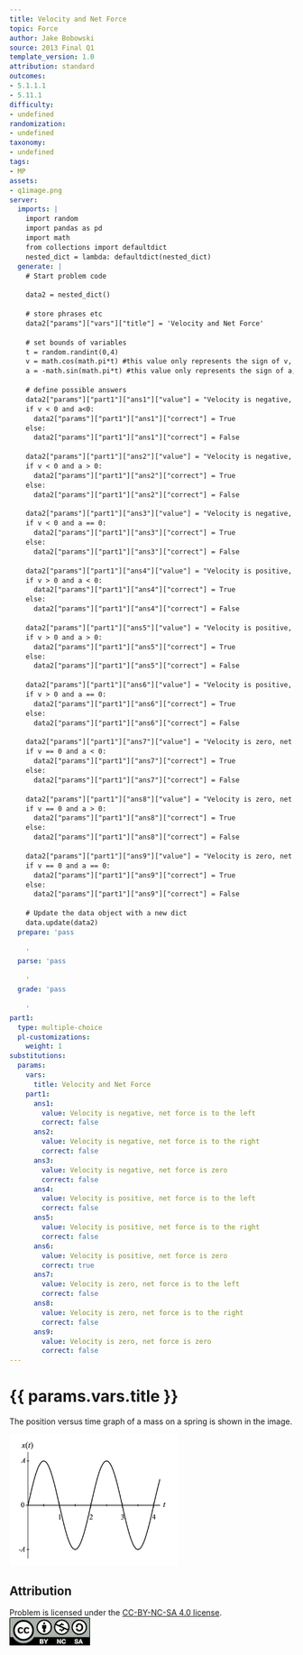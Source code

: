 ```yaml
---
title: Velocity and Net Force
topic: Force
author: Jake Bobowski
source: 2013 Final Q1
template_version: 1.0
attribution: standard
outcomes:
- 5.1.1.1
- 5.11.1
difficulty:
- undefined
randomization:
- undefined
taxonomy:
- undefined
tags:
- MP
assets:
- q1image.png
server:
  imports: |
    import random
    import pandas as pd
    import math
    from collections import defaultdict
    nested_dict = lambda: defaultdict(nested_dict)
  generate: |
    # Start problem code

    data2 = nested_dict()

    # store phrases etc
    data2["params"]["vars"]["title"] = 'Velocity and Net Force'

    # set bounds of variables
    t = random.randint(0,4)
    v = math.cos(math.pi*t) #this value only represents the sign of v, not the actual value
    a = -math.sin(math.pi*t) #this value only represents the sign of a, not the actual value

    # define possible answers
    data2["params"]["part1"]["ans1"]["value"] = "Velocity is negative, net force is to the left"
    if v < 0 and a<0:
      data2["params"]["part1"]["ans1"]["correct"] = True
    else:
      data2["params"]["part1"]["ans1"]["correct"] = False

    data2["params"]["part1"]["ans2"]["value"] = "Velocity is negative, net force is to the right"
    if v < 0 and a > 0:
      data2["params"]["part1"]["ans2"]["correct"] = True
    else:
      data2["params"]["part1"]["ans2"]["correct"] = False

    data2["params"]["part1"]["ans3"]["value"] = "Velocity is negative, net force is zero"
    if v < 0 and a == 0:
      data2["params"]["part1"]["ans3"]["correct"] = True
    else:
      data2["params"]["part1"]["ans3"]["correct"] = False

    data2["params"]["part1"]["ans4"]["value"] = "Velocity is positive, net force is to the left"
    if v > 0 and a < 0:
      data2["params"]["part1"]["ans4"]["correct"] = True
    else:
      data2["params"]["part1"]["ans4"]["correct"] = False

    data2["params"]["part1"]["ans5"]["value"] = "Velocity is positive, net force is to the right"
    if v > 0 and a > 0:
      data2["params"]["part1"]["ans5"]["correct"] = True
    else:
      data2["params"]["part1"]["ans5"]["correct"] = False

    data2["params"]["part1"]["ans6"]["value"] = "Velocity is positive, net force is zero"
    if v > 0 and a == 0:
      data2["params"]["part1"]["ans6"]["correct"] = True
    else:
      data2["params"]["part1"]["ans6"]["correct"] = False

    data2["params"]["part1"]["ans7"]["value"] = "Velocity is zero, net force is to the left"
    if v == 0 and a < 0:
      data2["params"]["part1"]["ans7"]["correct"] = True
    else:
      data2["params"]["part1"]["ans7"]["correct"] = False

    data2["params"]["part1"]["ans8"]["value"] = "Velocity is zero, net force is to the right"
    if v == 0 and a > 0:
      data2["params"]["part1"]["ans8"]["correct"] = True
    else:
      data2["params"]["part1"]["ans8"]["correct"] = False

    data2["params"]["part1"]["ans9"]["value"] = "Velocity is zero, net force is zero"
    if v == 0 and a == 0:
      data2["params"]["part1"]["ans9"]["correct"] = True
    else:
      data2["params"]["part1"]["ans9"]["correct"] = False

    # Update the data object with a new dict
    data.update(data2)
  prepare: 'pass

    '
  parse: 'pass

    '
  grade: 'pass

    '
part1:
  type: multiple-choice
  pl-customizations:
    weight: 1
substitutions:
  params:
    vars:
      title: Velocity and Net Force
    part1:
      ans1:
        value: Velocity is negative, net force is to the left
        correct: false
      ans2:
        value: Velocity is negative, net force is to the right
        correct: false
      ans3:
        value: Velocity is negative, net force is zero
        correct: false
      ans4:
        value: Velocity is positive, net force is to the left
        correct: false
      ans5:
        value: Velocity is positive, net force is to the right
        correct: false
      ans6:
        value: Velocity is positive, net force is zero
        correct: true
      ans7:
        value: Velocity is zero, net force is to the left
        correct: false
      ans8:
        value: Velocity is zero, net force is to the right
        correct: false
      ans9:
        value: Velocity is zero, net force is zero
        correct: false
---
```

# {{ params.vars.title }}
The position versus time graph of a mass on a spring is shown in the image.

<img src="q1image.png" alt="Position vs. Time of Mass on Spring" width=300>

## Attribution

Problem is licensed under the [CC-BY-NC-SA 4.0 license](https://creativecommons.org/licenses/by-nc-sa/4.0/).
![The Creative Commons 4.0 license requiring attribution-BY, non-commercial-NC, and share-alike-SA license.](https://raw.githubusercontent.com/firasm/bits/master/by-nc-sa.png)